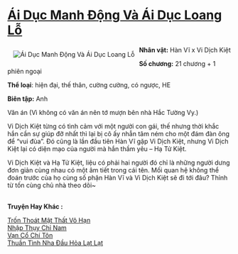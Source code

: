 <a href="https://utruyen.com/ai-duc-manh-dong-va-ai-duc-loang-lo/18848/" title="Ái Dục Manh Động Và Ái Dục Loang Lỗ"><h1>Ái Dục Manh Động Và Ái Dục Loang Lỗ</h1></a><div style="display:table"><img align="right" style="float: left; padding: 10px;" src="https://utruyen.com/images/story/200x260/ai-duc-manh-dong-va-ai-duc-loang-lo.jpg" alt="Ái Dục Manh Động Và Ái Dục Loang Lỗ"><b>Nhân vật:</b> Hàn Vĩ x Vi Dịch Kiệt<p></p><b>Số chương:</b> 21 chương + 1 phiên ngoại<p></p><b>Thể loại</b>: hiện đại, thế thân, cường cường, có ngược, HE<p></p><b>Biên tập:</b> Anh<p></p>Văn án (Vì không có văn án nên tớ mượn bên nhà Hắc Tường Vy.)<p></p>Vi Dịch Kiệt từng có tình cảm với một người con gái, thế nhưng thời khắc hắn cần sự giúp đỡ nhất thì lại bị cô ấy nhẫn tâm ném cho một đám đàn ông để “vui đùa”. Đó cũng là lần đầu tiên Hàn Vĩ gặp Vi Dịch Kiệt, nhưng Vi Dịch Kiệt lại có diện mạo của người mà hắn thầm yêu – Hạ Tử Kiệt.<p></p>Vi Dịch Kiệt và Hạ Tử Kiệt, liệu có phải hai người đó chỉ là những người dưng đơn giản cùng nhau có một âm tiết trong cái tên. Mối quan hệ không thể đoán trước của họ cùng số phận Hàn Vĩ và Vi Dịch Kiệt sẽ đi tới đâu? Thỉnh từ tốn cùng chủ nhà theo dõi~</div><p><br><b>Truyện Hay Khác :</b></p><a href="https://utruyen.com/tron-thoat-mat-that-vo-han/18804/" alt="Trốn Thoát Mật Thất Vô Hạn">Trốn Thoát Mật Thất Vô Hạn</a><br/><a href="https://github.com/quanluxury/ngontinh_sac/tree/master/truyenhay/20606/" alt="Nhập Thụy Chỉ Nam">Nhập Thụy Chỉ Nam</a><br/><a href="https://truyenhot2020.wordpress.com/2019/12/11/van-co-chi-ton/" alt="Vạn Cổ Chí Tôn">Vạn Cổ Chí Tôn</a><br/><a href="https://github.com/quanluxury/truyenhot/tree/master/truyenhay/17601/" alt="Thuần Tình Nha Đầu Hỏa Lạt Lạt">Thuần Tình Nha Đầu Hỏa Lạt Lạt</a><br/>